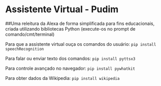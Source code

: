 # Assistente Virtual - Pudim

##Uma releitura da Alexa de forma simplificada para fins educacionais, criada utilizando bibliotecas Python
(execute-os no prompt de comando/cmt/terminal) 

Para que a assistente virtual ouça os comandos do usuário:
`pip install speechRecognition`

Para falar ou enviar texto dos comandos:
`pip install pyttsx3`

Para controle avançado no navegador:
`pip install pywhatkit`

Para obter dados da Wikipedia:
`pip install wikipedia`
